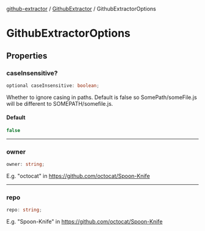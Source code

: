 [github-extractor](../../index.md) / [GithubExtractor](../index.md) / GithubExtractorOptions

# GithubExtractorOptions

## Properties

### caseInsensitive?

```ts
optional caseInsensitive: boolean;
```

Whether to ignore casing in paths. Default is false so SomePath/someFile.js will be
different to SOMEPATH/somefile.js.

#### Default

```ts
false
```

***

### owner

```ts
owner: string;
```

E.g. "octocat" in https://github.com/octocat/Spoon-Knife

***

### repo

```ts
repo: string;
```

E.g. "Spoon-Knife" in https://github.com/octocat/Spoon-Knife
